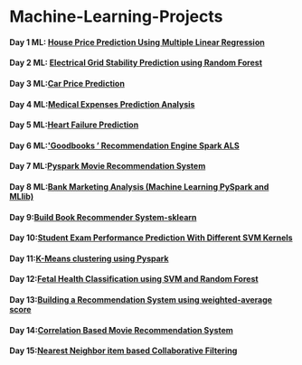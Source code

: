# Machine-Learning-Projects
#### Day 1 ML:     [House Price Prediction Using Multiple Linear Regression](https://github.com/mrvmurali1991/Machine-Learning-Projects/blob/main/Day-1/House%20Price%20Prediction.ipynb)
#### Day 2 ML:  [Electrical Grid Stability Prediction using Random Forest](https://github.com/mrvmurali1991/Machine-Learning-Projects/blob/main/Day-2/Electrical%20Grid%20Stability.ipynb)
#### Day 3 ML:[Car Price Prediction](https://github.com/mrvmurali1991/Machine-Learning-Projects/tree/main/Day-3)
#### Day 4 ML:[Medical Expenses Prediction Analysis](https://github.com/mrvmurali1991/Machine-Learning-Projects/blob/main/Day-5/Heart%20Failure%20Prediction.ipynb)
#### Day 5 ML:[Heart Failure Prediction](https://github.com/mrvmurali1991/Machine-Learning-Projects/blob/main/Day-5/Heart%20Failure%20Prediction.ipynb)
#### Day 6 ML:['Goodbooks ’ Recommendation Engine Spark ALS](https://github.com/mrvmurali1991/Machine-Learning-Projects/blob/main/Day%206/Book_Recommendation_Spark_ALS.ipynb)
#### Day 7 ML:[Pyspark Movie Recommendation System](https://github.com/mrvmurali1991/Machine-Learning-Projects/blob/main/Day-7/Movie_recommendation_systems%20(1).ipynb)
#### Day 8 ML:[Bank Marketing Analysis (Machine Learning PySpark and MLlib)](https://github.com/mrvmurali1991/Machine-Learning-Projects/blob/main/Day-8/Bank_Marketing_Analysis_Machine_Learning_PySpark_and_MLlib.ipynb)
#### Day 9:[Build Book Recommender System-sklearn](https://github.com/mrvmurali1991/Machine-Learning-Projects/blob/main/Day-9/Build%20Book%20Recommender%20System.ipynb)
#### Day 10:[Student Exam Performance Prediction With Different SVM Kernels](https://github.com/mrvmurali1991/Machine-Learning-Projects/blob/main/Day-10/Student-Exam-Performance-Prediction-With-Different-SVM-Kernels-main/eda-prediction-of-student-performance-in-exams.ipynb)
#### Day 11:[K-Means clustering using Pyspark](https://github.com/mrvmurali1991/Machine-Learning-Projects/blob/main/Day-11/K-Means.ipynb)
#### Day 12:[Fetal Health Classification using SVM and Random Forest](https://github.com/mrvmurali1991/Machine-Learning-Projects/blob/main/Day-12/Fetal_Health_Classification.ipynb)
#### Day 13:[Building a Recommendation System using weighted-average score](https://github.com/mrvmurali1991/Machine-Learning-Projects/blob/main/Day-13/Building_a_Recommendation_System_using_weighted_average_score.ipynb)
#### Day 14:[Correlation Based Movie Recommendation System](https://github.com/mrvmurali1991/Machine-Learning-Projects/blob/main/Day-14/Correlation_Based_Movie_Recommendation_System.ipynb)
#### Day 15:[Nearest Neighbor item based Collaborative Filtering](https://github.com/mrvmurali1991/Machine-Learning-Projects/blob/main/Day-15/movie_recommendation_using_KNN.ipynb)
